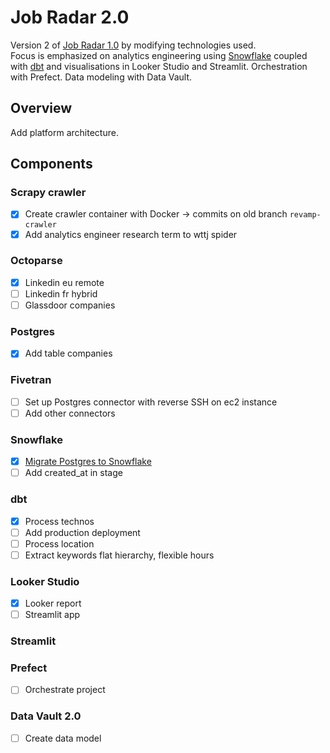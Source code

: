 # Job Radar 2.0

Version 2 of [Job Radar 1.0](https://github.com/FelitaD/job-radar-1.0) by modifying technologies used.
<br>Focus is emphasized on analytics engineering using [Snowflake](https://www.snowflake.com/en/) coupled with [dbt](https://www.getdbt.com/) 
and visualisations in Looker Studio and Streamlit. Orchestration with Prefect. Data modeling with Data Vault.

## Overview

Add platform architecture.

## Components

### Scrapy crawler

- [x] Create crawler container with Docker -> commits on old branch `revamp-crawler`
- [x] Add analytics engineer research term to wttj spider

### Octoparse

- [x] Linkedin eu remote
- [ ] Linkedin fr hybrid
- [ ] Glassdoor companies

### Postgres

- [x] Add table companies

### Fivetran

- [ ] Set up Postgres connector with reverse SSH on ec2 instance
- [ ] Add other connectors
 
### Snowflake

- [x] [Migrate Postgres to Snowflake](https://github.com/FelitaD/Learning-in-Public/blob/main/Databases/Data%20Lakes%20%26%20Data%20Warehouses/Snowflake/Migrate%20Postgres%20to%20Snowflake.md)
- [ ] Add created_at in stage

### dbt

- [x] Process technos
- [ ] Add production deployment
- [ ] Process location
- [ ] Extract keywords flat hierarchy, flexible hours

### Looker Studio

- [x] Looker report
- [ ] Streamlit app

### Streamlit



### Prefect

- [ ] Orchestrate project

### Data Vault 2.0

- [ ] Create data model

